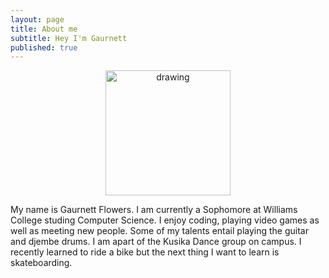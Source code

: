 ```yaml
---
layout: page
title: About me
subtitle: Hey I'm Gaurnett
published: true
---
```


<p align="center">
  <img src="https://gaurnett.github.io/img/gaurnett-suit.jpg" alt="drawing" width="200"/>
</p>

My name is Gaurnett Flowers. I am currently a Sophomore at Williams College studing Computer Science. I enjoy coding, playing video games as well as meeting new people. Some of my talents entail playing the guitar and djembe drums. I am apart of the Kusika Dance group on campus. I recently learned to ride a bike but the next thing I want to learn is skateboarding.

